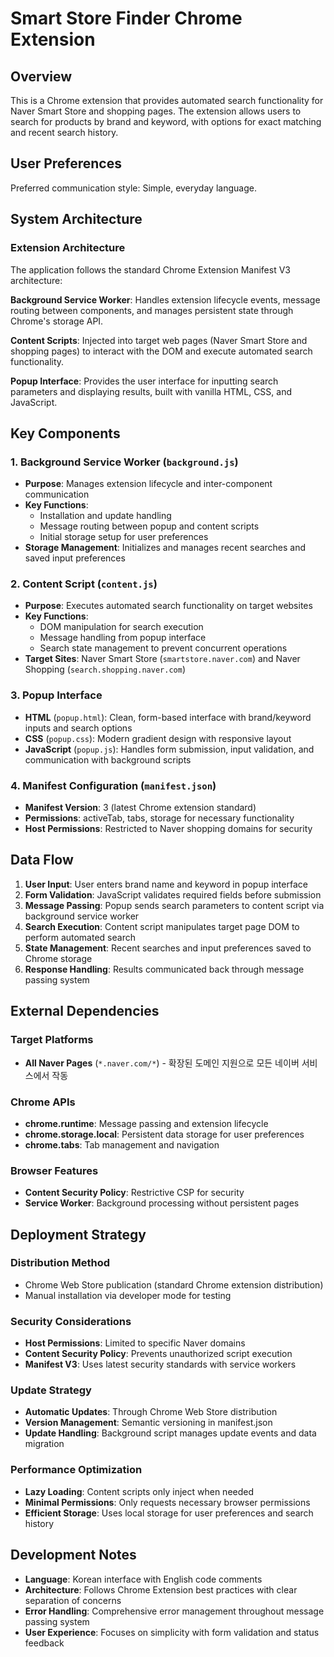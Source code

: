 # Smart Store Finder Chrome Extension

## Overview

This is a Chrome extension that provides automated search functionality for Naver Smart Store and shopping pages. The extension allows users to search for products by brand and keyword, with options for exact matching and recent search history.

## User Preferences

Preferred communication style: Simple, everyday language.

## System Architecture

### Extension Architecture
The application follows the standard Chrome Extension Manifest V3 architecture:

**Background Service Worker**: Handles extension lifecycle events, message routing between components, and manages persistent state through Chrome's storage API.

**Content Scripts**: Injected into target web pages (Naver Smart Store and shopping pages) to interact with the DOM and execute automated search functionality.

**Popup Interface**: Provides the user interface for inputting search parameters and displaying results, built with vanilla HTML, CSS, and JavaScript.

## Key Components

### 1. Background Service Worker (`background.js`)
- **Purpose**: Manages extension lifecycle and inter-component communication
- **Key Functions**:
  - Installation and update handling
  - Message routing between popup and content scripts
  - Initial storage setup for user preferences
- **Storage Management**: Initializes and manages recent searches and saved input preferences

### 2. Content Script (`content.js`)
- **Purpose**: Executes automated search functionality on target websites
- **Key Functions**:
  - DOM manipulation for search execution
  - Message handling from popup interface
  - Search state management to prevent concurrent operations
- **Target Sites**: Naver Smart Store (`smartstore.naver.com`) and Naver Shopping (`search.shopping.naver.com`)

### 3. Popup Interface
- **HTML** (`popup.html`): Clean, form-based interface with brand/keyword inputs and search options
- **CSS** (`popup.css`): Modern gradient design with responsive layout
- **JavaScript** (`popup.js`): Handles form submission, input validation, and communication with background scripts

### 4. Manifest Configuration (`manifest.json`)
- **Manifest Version**: 3 (latest Chrome extension standard)
- **Permissions**: activeTab, tabs, storage for necessary functionality
- **Host Permissions**: Restricted to Naver shopping domains for security

## Data Flow

1. **User Input**: User enters brand name and keyword in popup interface
2. **Form Validation**: JavaScript validates required fields before submission
3. **Message Passing**: Popup sends search parameters to content script via background service worker
4. **Search Execution**: Content script manipulates target page DOM to perform automated search
5. **State Management**: Recent searches and input preferences saved to Chrome storage
6. **Response Handling**: Results communicated back through message passing system

## External Dependencies

### Target Platforms
- **All Naver Pages** (`*.naver.com/*`) - 확장된 도메인 지원으로 모든 네이버 서비스에서 작동

### Chrome APIs
- **chrome.runtime**: Message passing and extension lifecycle
- **chrome.storage.local**: Persistent data storage for user preferences
- **chrome.tabs**: Tab management and navigation

### Browser Features
- **Content Security Policy**: Restrictive CSP for security
- **Service Worker**: Background processing without persistent pages

## Deployment Strategy

### Distribution Method
- Chrome Web Store publication (standard Chrome extension distribution)
- Manual installation via developer mode for testing

### Security Considerations
- **Host Permissions**: Limited to specific Naver domains
- **Content Security Policy**: Prevents unauthorized script execution
- **Manifest V3**: Uses latest security standards with service workers

### Update Strategy
- **Automatic Updates**: Through Chrome Web Store distribution
- **Version Management**: Semantic versioning in manifest.json
- **Update Handling**: Background script manages update events and data migration

### Performance Optimization
- **Lazy Loading**: Content scripts only inject when needed
- **Minimal Permissions**: Only requests necessary browser permissions
- **Efficient Storage**: Uses local storage for user preferences and search history

## Development Notes

- **Language**: Korean interface with English code comments
- **Architecture**: Follows Chrome Extension best practices with clear separation of concerns
- **Error Handling**: Comprehensive error management throughout message passing system
- **User Experience**: Focuses on simplicity with form validation and status feedback